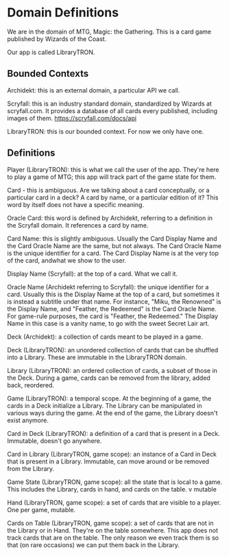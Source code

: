 # Domain Definitions

We are in the domain of MTG, Magic: the Gathering. This is a card game published by Wizards of the Coast.

Our app is called LibraryTRON.

## Bounded Contexts

Archidekt: this is an external domain, a particular API we call.

Scryfall: this is an industry standard domain, standardized by Wizards at scryfall.com. It provides a database of all cards every published, including images of them. https://scryfall.com/docs/api

LibraryTRON: this is our bounded context. For now we only have one.

## Definitions

Player (LibraryTRON): this is what we call the user of the app. They're here to play a game of MTG; this app will track part of the game state for them.

Card - this is ambiguous. Are we talking about a card conceptually, or a particular card in a deck? A card by name, or a particular edition of it? This word by itself does not have a specific meaning.

Oracle Card: this word is defined by Archidekt, referring to a definition in the Scryfall domain. It references a card by name.

Card Name: this is slightly ambiguous. Usually the Card Display Name and the Card Oracle Name are the same, but not always. The Card Oracle Name is the unique identifier for a card. The Card Display Name is at the very top of the card, andwhat we show to the user.

Display Name (Scryfall): at the top of a card. What we call it.

Oracle Name (Archidekt referring to Scryfall): the unique identifier for a card. Usually this is the Display Name at the top of a card, but sometimes it is instead a subtitle under that name. For instance, "Miku, the Renowned" is the Display Name, and "Feather, the Redeemed" is the Card Oracle Name. For game-rule purposes, the card is "Feather, the Redeemed." The Display Name in this case is a vanity name, to go with the sweet Secret Lair art.

Deck (Archidekt): a collection of cards meant to be played in a game.

Deck (LibraryTRON): an unordered collection of cards that can be shuffled into a Library. These are immutable in the LibraryTRON domain.

Library (LibraryTRON): an ordered collection of cards, a subset of those in the Deck. During a game, cards can be removed from the library, added back, reordered.

Game (LibraryTRON): a temporal scope. At the beginning of a game, the cards in a Deck initialize a Library. The Library can be manipulated in various ways during the game. At the end of the game, the Library doesn't exist anymore.

Card in Deck (LibraryTRON): a definition of a card that is present in a Deck. Immutable, doesn't go anywhere.

Card in Library (LibraryTRON, game scope): an instance of a Card in Deck that is present in a Library. Immutable, can move around or be removed from the Library.

Game State (LibraryTRON, game scope): all the state that is local to a game. This includes the Library, cards in hand, and cards on the table. v mutable

Hand (LibraryTRON, game scope): a set of cards that are visible to a player. One per game, mutable.

Cards on Table (LibraryTRON, game scope): a set of cards that are not in the Library or in Hand. They're on the table somewhere. This app does not track cards that are on the table. The only reason we even track them is so that (on rare occasions) we can put them back in the Library.
